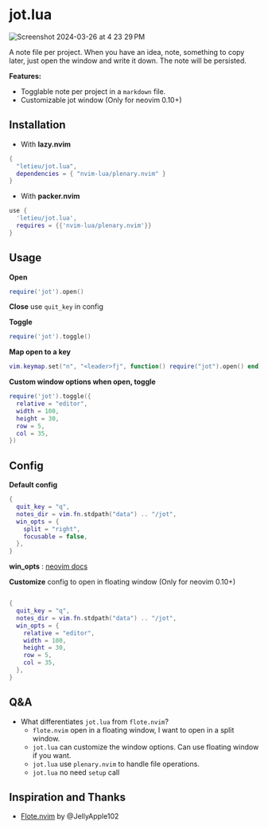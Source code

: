# jot.lua
![Screenshot 2024-03-26 at 4 23 29 PM](https://github.com/letieu/jot.lua/assets/53562817/48ead8c9-528f-456e-b972-42a6da1737fe)

A note file per project. When you have an idea, note, something to copy later, just open the window and write it down. The note will be
persisted.

**Features:**

* Togglable note per project in a `markdown` file.
* Customizable jot window (Only for neovim 0.10+)

## Installation

* With **lazy.nvim**
```lua
{
  "letieu/jot.lua",
  dependencies = { "nvim-lua/plenary.nvim" }
}
```
* With **packer.nvim**
```lua
use {
  'letieu/jot.lua',
  requires = {{'nvim-lua/plenary.nvim'}}
}
```

## Usage

**Open**
```lua
require('jot').open()
```

**Close** use `quit_key` in config

**Toggle**
```lua
require('jot').toggle()
```

**Map open to a key**
```lua
vim.keymap.set("n", "<leader>fj", function() require("jot").open() end)
```

**Custom window options when open, toggle**
```lua
require('jot').toggle({
  relative = "editor",
  width = 100,
  height = 30,
  row = 5,
  col = 35,
})
```

## Config

**Default config**

```lua
{
  quit_key = "q",
  notes_dir = vim.fn.stdpath("data") .. "/jot",
  win_opts = {
    split = "right",
    focusable = false,
  },
}
```

**win_opts** : [neovim docs](https://neovim.io/doc/user/api.html#nvim_open_win())

**Customize** config to open in floating window (Only for neovim 0.10+)
```lua

{
  quit_key = "q",
  notes_dir = vim.fn.stdpath("data") .. "/jot",
  win_opts = {
    relative = "editor",
    width = 100,
    height = 30,
    row = 5,
    col = 35,
  },
}
```

## Q&A
- What differentiates `jot.lua` from `flote.nvim`?
  - `flote.nvim` open in a floating window, I want to open in a split window.
  - `jot.lua` can customize the window options. Can use floating window if you want.
  - `jot.lua` use `plenary.nvim` to handle file operations.
  - `jot.lua` no need `setup` call

## Inspiration and Thanks
- [Flote.nvim](https://github.com/JellyApple102/flote.nvim) by @JellyApple102
